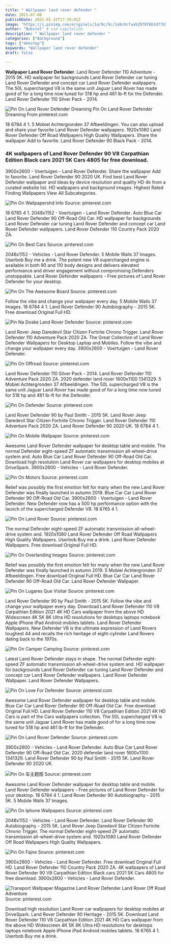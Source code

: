 ```yaml
---
title: " Wallpaper land rover defender "
date: 2021-07-08
publishDate: 2021-01-22T17:39:01Z
image: "https://i.pinimg.com/originals/1a/9c/9c/1a9c9cfaa5297876b1d77b5f31f117bf.jpg"
author: "Nubitol" # use capitalize
description: " Wallpaper land rover defender "
categories: ["Background"]
tags: ["dekstop"]
keywords: "Wallpaper land rover defender"
draft: false

---
```



**Wallpaper Land Rover Defender**. Land Rover Defender 110 Adventure - 2015 5K. HD wallpaper for backgrounds Land Rover Defender car tuning Land Rover Defender and concept car Land Rover Defender wallpapers. The 50L supercharged V8 is the same unit Jaguar Land Rover has made good of for a long time now tuned for 518 hp and 461 lb-ft for the Defender. Land Rover Defender 110 Silver Pack - 2014.

![Pin On Land Rover Defender Dreaming](https://i.pinimg.com/originals/2c/ce/1d/2cce1d4850069b35246e8fadba081e45.jpg "Pin On Land Rover Defender Dreaming")
Pin On Land Rover Defender Dreaming From pinterest.com


18 6784 4 1. 5 Mobiel Achtergronden 37 Afbeeldingen. You can also upload and share your favorite Land Rover Defender wallpapers. 1920x1080 Land Rover Defender Off Road Wallpapers High Quality Wallpapers. Share the wallpaper Add to favorite. Land Rover Defender 90 Black Pack - 2014.

### 4K wallpapers of Land Rover Defender 90 V8 Carpathian Edition Black cars 2021 5K Cars 4805 for free download.

3900x2600 - Voertuigen - Land Rover Defender. Share the wallpaper Add to favorite. Land Rover Defender 90 2020 UK. Find best Land Rover Defender wallpaper and ideas by device resolution and quality HD 4k from a curated website list. HD wallpapers and background images. Highest Rated Finding Wallpapers View All Subcategories.


![Pin On Wallpapershd Info](https://i.pinimg.com/originals/3b/7d/8c/3b7d8c0534246ffbc77c86eaf445c48d.jpg "Pin On Wallpapershd Info")
Source: pinterest.com

18 6765 4 1. 2048x1152 - Voertuigen - Land Rover Defender. Auto Blue Car Land Rover Defender 90 Off-Road Old Car. HD wallpaper for backgrounds Land Rover Defender car tuning Land Rover Defender and concept car Land Rover Defender wallpapers. Land Rover Defender 110 Country Pack 2020 ZA.

![Pin On Best Cars](https://i.pinimg.com/736x/2e/2f/4c/2e2f4cb771a54f1ace7e0f4bf63703d9.jpg "Pin On Best Cars")
Source: pinterest.com

2048x1152 - Vehicles - Land Rover Defender. 5 Mobile Walls 37 Images. Userbob Buy me a drink. The potent new V8 supercharged engine is available in both 90 and 110 body designs and delivers elevated performance and driver engagement without compromising Defenders unstoppable. Land Rover Defender wallpapers - Free pictures of Land Rover Defender for your desktop.

![Pin On The Awesome Board](https://i.pinimg.com/originals/7a/eb/e7/7aebe78717a63c77d64afcb7282451c7.jpg "Pin On The Awesome Board")
Source: pinterest.com

Follow the vibe and change your wallpaper every day. 5 Mobile Walls 37 Images. 18 6784 4 1. Land Rover Defender 90 Autobiography - 2015 5K. Free download Original Full HD.

![Pin Na Doske Land Rover Defender](https://i.pinimg.com/originals/15/a6/83/15a683bfe3eeba00d44186bdb2abea4b.jpg "Pin Na Doske Land Rover Defender")
Source: pinterest.com

Land Rover Jeep Daredevil Star Citizen Fortnite Chrono Trigger. Land Rover Defender 110 Adventure Pack 2020 ZA. The Great Collection of Land Rover Defender Wallpapers for Desktop Laptop and Mobiles. Follow the vibe and change your wallpaper every day. 3900x2600 - Voertuigen - Land Rover Defender.

![Pin On Offroad](https://i.pinimg.com/originals/4a/17/32/4a17324c0cdc150503c394ba27d9c772.png "Pin On Offroad")
Source: pinterest.com

Land Rover Defender 110 Silver Pack - 2014. Land Rover Defender 110 Adventure Pack 2020 ZA. 2020 defender land rover 1600x1100 1341329. 5 Mobiel Achtergronden 37 Afbeeldingen. The 50L supercharged V8 is the same unit Jaguar Land Rover has made good of for a long time now tuned for 518 hp and 461 lb-ft for the Defender.

![Pin On Defender](https://i.pinimg.com/originals/b0/51/7a/b0517a398ad2eb8387d5b90d39acfb75.jpg "Pin On Defender")
Source: pinterest.com

Land Rover Defender 90 by Paul Smith - 2015 5K. Land Rover Jeep Daredevil Star Citizen Fortnite Chrono Trigger. Land Rover Defender 110 Adventure Pack 2020 ZA. Land Rover Defender 90 2020 UK. 18 6784 4 1.

![Pin On Mobile Wallpaper](https://i.pinimg.com/736x/bf/94/c9/bf94c934b7482c807eefbd5845bd70c3.jpg "Pin On Mobile Wallpaper")
Source: pinterest.com

Awesome Land Rover Defender wallpaper for desktop table and mobile. The normal Defender eight-speed ZF automatic transmission all-wheel-drive system and. Auto Blue Car Land Rover Defender 90 Off-Road Old Car. Download high resolution Land Rover car wallpapers for desktop mobiles at DriveSpark. 3900x2600 - Vehicles - Land Rover Defender.

![Pin On Motors](https://i.pinimg.com/originals/31/c5/f3/31c5f32f4de5fc25f8bd4d68e0d9a3c5.jpg "Pin On Motors")
Source: pinterest.com

Relief was possibly the first emotion felt for many when the new Land Rover Defender was finally launched in autumn 2019. Blue Car Car Land Rover Defender 90 Off-Road Old Car. 3900x2600 - Voertuigen - Land Rover Defender. New Defender now has a 500 hp performance option with the launch of the supercharged Defender V8. 18 6765 4 1.

![Pin On Land Rover](https://i.pinimg.com/736x/8d/f2/0e/8df20e5ae923845f96d7ce0e2f739c10.jpg "Pin On Land Rover")
Source: pinterest.com

The normal Defender eight-speed ZF automatic transmission all-wheel-drive system and. 1920x1080 Land Rover Defender Off Road Wallpapers High Quality Wallpapers. Userbob Buy me a drink. Land Rover Defender Wallpapers. Free download Original Full HD.

![Pin On Overlanding Images](https://i.pinimg.com/originals/e9/79/d6/e979d62666ff31f0cebd3ffffbbaea8b.jpg "Pin On Overlanding Images")
Source: pinterest.com

Relief was possibly the first emotion felt for many when the new Land Rover Defender was finally launched in autumn 2019. 5 Mobiel Achtergronden 37 Afbeeldingen. Free download Original Full HD. Blue Car Car Land Rover Defender 90 Off-Road Old Car. Land Rover Defender Wallpaper.

![Pin On Lugares Que Visitar](https://i.pinimg.com/originals/74/0b/a3/740ba3cbe825ca71d86bb0b196dba3fe.jpg "Pin On Lugares Que Visitar")
Source: pinterest.com

Land Rover Defender 90 by Paul Smith - 2015 5K. Follow the vibe and change your wallpaper every day. Download Land Rover Defender 110 V8 Carpathian Edition 2021 4K HD Cars wallpaper from the above HD Widescreen 4K 5K 8K Ultra HD resolutions for desktops laptops notebook Apple iPhone iPad Android mobiles tablets. Land Rover Defender Wallpapers. New Defender V8 is the ultimate expression of Land Rovers toughest 44 and recalls the rich heritage of eight-cylinder Land Rovers dating back to the 1970s.

![Pin On Camper Camping](https://i.pinimg.com/736x/cd/95/15/cd9515a2559a0d333be39a2eef49be04.jpg "Pin On Camper Camping")
Source: pinterest.com

Latest Land Rover Defender stays in shape. The normal Defender eight-speed ZF automatic transmission all-wheel-drive system and. HD wallpaper for backgrounds Land Rover Defender car tuning Land Rover Defender and concept car Land Rover Defender wallpapers. Land Rover Defender Wallpaper. Land Rover Defender Wallpapers.

![Pin On Love For Defender](https://i.pinimg.com/originals/b5/90/72/b59072e03eb59652940801d2f9fb7cdd.jpg "Pin On Love For Defender")
Source: pinterest.com

Awesome Land Rover Defender wallpaper for desktop table and mobile. Blue Car Car Land Rover Defender 90 Off-Road Old Car. Free download Original Full HD. Land Rover Defender 110 V8 Carpathian Edition 2021 4K HD Cars is part of the Cars wallpapers collection. The 50L supercharged V8 is the same unit Jaguar Land Rover has made good of for a long time now tuned for 518 hp and 461 lb-ft for the Defender.

![Pin On Land Rover Defender](https://i.pinimg.com/originals/ac/4a/64/ac4a64bc22edbf2264937afa19c3be17.jpg "Pin On Land Rover Defender")
Source: pinterest.com

3900x2600 - Vehicles - Land Rover Defender. Auto Blue Car Land Rover Defender 90 Off-Road Old Car. 2020 defender land rover 1600x1100 1341329. Land Rover Defender 90 by Paul Smith - 2015 5K. Land Rover Defender 90 2020 UK.

![Pin On 车主题图](https://i.pinimg.com/474x/28/91/90/2891904932596e028239d60ddad78140.jpg "Pin On 车主题图")
Source: pinterest.com

Awesome Land Rover Defender wallpaper for desktop table and mobile. Land Rover Defender wallpapers - Free pictures of Land Rover Defender for your desktop. 18 6784 4 1. Land Rover Defender 90 Autobiography - 2015 5K. 5 Mobile Walls 37 Images.

![Pin On Iphone Wallpapers](https://i.pinimg.com/originals/63/1f/ae/631fae6640f7461d44cd7ca26837983a.jpg "Pin On Iphone Wallpapers")
Source: pinterest.com

2048x1152 - Vehicles - Land Rover Defender. Land Rover Defender 90 Autobiography - 2015 5K. Land Rover Jeep Daredevil Star Citizen Fortnite Chrono Trigger. The normal Defender eight-speed ZF automatic transmission all-wheel-drive system and. 1920x1080 Land Rover Defender Off Road Wallpapers High Quality Wallpapers.

![Pin On Fajne](https://i.pinimg.com/474x/da/e9/87/dae98713b3a41fbb5899dd58d8e0bdd5.jpg "Pin On Fajne")
Source: pinterest.com

3900x2600 - Vehicles - Land Rover Defender. Free download Original Full HD. Land Rover Defender 110 Country Pack 2020 ZA. 4K wallpapers of Land Rover Defender 90 V8 Carpathian Edition Black cars 2021 5K Cars 4805 for free download. 3900x2600 - Vehicles - Land Rover Defender.

![Transport Wallpaper Magazine Land Rover Defender Land Rover Off Road Adventure](https://i.pinimg.com/originals/1a/9c/9c/1a9c9cfaa5297876b1d77b5f31f117bf.jpg "Transport Wallpaper Magazine Land Rover Defender Land Rover Off Road Adventure")
Source: pinterest.com

Download high resolution Land Rover car wallpapers for desktop mobiles at DriveSpark. Land Rover Defender 90 Heritage - 2015 5K. Download Land Rover Defender 110 V8 Carpathian Edition 2021 4K HD Cars wallpaper from the above HD Widescreen 4K 5K 8K Ultra HD resolutions for desktops laptops notebook Apple iPhone iPad Android mobiles tablets. 18 6765 4 1. Userbob Buy me a drink.

